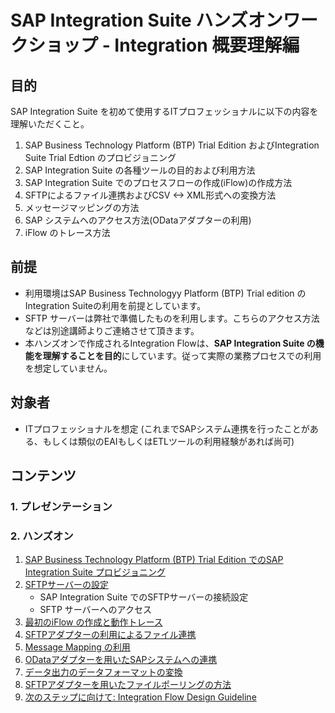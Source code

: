 # SAP Integration Suite ハンズオンワークショップ - Integration 概要理解編
## 目的
SAP Integration Suite を初めて使用するITプロフェッショナルに以下の内容を理解いただくこと。
1. SAP Business Technology Platform (BTP) Trial Edition およびIntegration Suite Trial Edtion のプロビジョニング
2. SAP Integration Suite の各種ツールの目的および利用方法
3. SAP Integration Suite でのプロセスフローの作成(iFlow)の作成方法
4. SFTPによるファイル連携およびCSV <-> XML形式への変換方法
5. メッセージマッピングの方法
6. SAP システムへのアクセス方法(ODataアダプターの利用)
7. iFlow のトレース方法
   
## 前提
- 利用環境はSAP Business Technologyy Platform (BTP) Trial edition のIntegration Suiteの利用を前提としています。
- SFTP サーバーは弊社で準備したものを利用します。こちらのアクセス方法などは別途講師よりご連絡させて頂きます。
- 本ハンズオンで作成されるIntegration Flowは、**SAP Integration Suite の機能を理解することを目的**にしています。従って実際の業務プロセスでの利用を想定していません。
  
## 対象者
- ITプロフェッショナルを想定 (これまでSAPシステム連携を行ったことがある、もしくは類似のEAIもしくはETLツールの利用経験があれば尚可)
  
## コンテンツ
### 1. プレゼンテーション
### 2. ハンズオン
1. [SAP Business Technology Platform (BTP) Trial Edition でのSAP Integration Suite プロビジョニング](ex1/README.md)
2. [SFTPサーバーの設定](ex2/README.md)
   - SAP Integration Suite でのSFTPサーバーの接続設定
   - SFTP サーバーへのアクセス
3. [最初のiFlow の作成と動作トレース](ex3/README.md)
4. [SFTPアダプターの利用によるファイル連携](ex4/README.md)
5. [Message Mapping の利用](ex5/README.md)
6. [ODataアダプターを用いたSAPシステムへの連携](ex6/README.md)
7. [データ出力のデータフォーマットの変換](ex7/README.md)
8. [SFTPアダプターを用いたファイルポーリングの方法](ex8/README.md)
9. [次のステップに向けて: Integration Flow Design Guideline](ex9/README.md)
